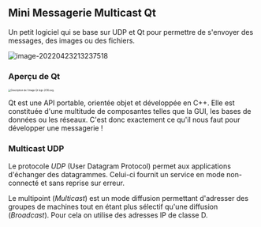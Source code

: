 ## Mini Messagerie Multicast Qt

Un petit logiciel qui se base sur UDP et Qt pour permettre de s'envoyer des messages, des images ou des fichiers.

![image-20220423213237518](https://user-images.githubusercontent.com/82091053/164944294-42d2ecc8-0892-4b93-9956-7d7db65a8017.png)




### Aperçu de Qt

<img src="https://upload.wikimedia.org/wikipedia/commons/thumb/0/0b/Qt_logo_2016.svg/langfr-220px-Qt_logo_2016.svg.png" alt="Description de l'image Qt logo 2016.svg." style="zoom:33%;" />

Qt est une API portable, orientée objet et développée en C++. Elle est constituée d'une multitude de composantes telles que la GUI,  les bases de données ou les réseaux. C'est donc exactement ce qu'il nous faut pour développer une messagerie !



### Multicast UDP

Le protocole *UDP* (User Datagram Protocol) permet aux applications d'échanger des datagrammes. Celui-ci fournit un service en mode non-connecté et sans reprise sur erreur.

Le multipoint (*Multicast*) est un mode diffusion permettant d'adresser des groupes de machines tout en étant plus sélectif qu'une diffusion (*Broadcast*). Pour cela on utilise des adresses IP de classe D.



